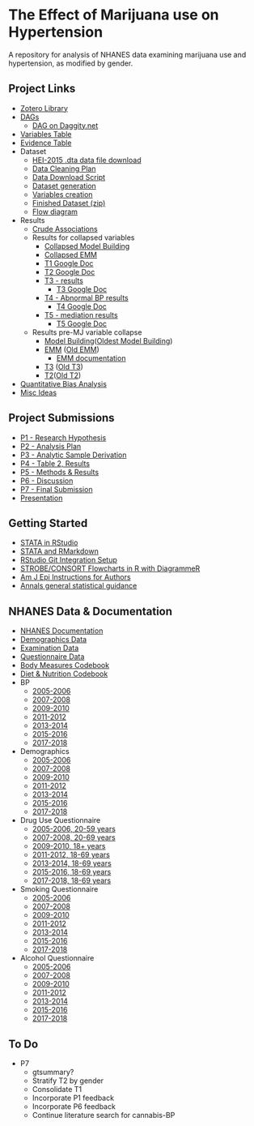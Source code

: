 # The Effect of Marijuana use on Hypertension
A repository for analysis of NHANES data examining marijuana use and hypertension, as modified by gender.

## Project Links

 * [Zotero Library](https://www.zotero.org/groups/4332547/cannabis_use__hypertension_-_epi_536)
 * [DAGs](https://matthew-hoctor.github.io/Marijuana-HTN---EPI536/DAG.html)
   * [DAG on Daggity.net](http://dagitty.net/dags.html?id=DHjoMb#)
 * [Variables Table](https://docs.google.com/spreadsheets/d/1i8GbTjo4PRI1TzPGiHzXwNliISFwh2TPdQciPLfy830/edit#gid=0)
 * [Evidence Table](https://docs.google.com/spreadsheets/d/1MW-EBosx-rXKfnaY8FiA3SFZlnukhjrW8eE3ZThKIq4/edit#gid=0)
 * Dataset
   * [HEI-2015 .dta data file download](https://github.com/matthew-hoctor/Marijuana-HTN---EPI536/blob/main/data/HEI2015R_00518.dta)
   * [Data Cleaning Plan](https://docs.google.com/document/d/13fL2GJl13hHvVIi2gTaqwxHL0G8jI0FdORji8mqZoAQ/edit)
   * [Data Download Script](https://matthew-hoctor.github.io/Marijuana-HTN---EPI536/Data_Download.html)
   * [Dataset generation](https://matthew-hoctor.github.io/Marijuana-HTN---EPI536/Dataset.html)
   * [Variables creation](https://matthew-hoctor.github.io/Marijuana-HTN---EPI536/Variables.html)
   * [Finished Dataset (zip)](https://github.com/matthew-hoctor/Marijuana-HTN---EPI536/blob/main/data/NHANES0518_new.zip)
   * [Flow diagram](https://matthew-hoctor.github.io/Marijuana-HTN---EPI536/Flow_Diagram.html)
 * Results
   * [Crude Associations](https://matthew-hoctor.github.io/Marijuana-HTN---EPI536/Crude_Associations.html)
   * Results for collapsed variables
     * [Collapsed Model Building](https://matthew-hoctor.github.io/Marijuana-HTN---EPI536/Model_Building3.html)
     * [Collapsed EMM](https://matthew-hoctor.github.io/Marijuana-HTN---EPI536/EMM3.html)
     * [T1 Google Doc](https://docs.google.com/spreadsheets/d/1qachHLkkIOsZv92kehfHVyvta0Tg15ls6GUvtMd__Iw/edit#gid=0)
     * [T2 Google Doc](https://docs.google.com/spreadsheets/d/1O_9TsVBso_mAB3THgbZRraextHt1HBt7pbSHuUPSgiE/edit#gid=0)
     * [T3 - results](https://matthew-hoctor.github.io/Marijuana-HTN---EPI536/T3.3.html)
       * [T3 Google Doc](https://docs.google.com/spreadsheets/d/1MDiq9c1CKQRdC6tUV2tvEv4XeGzIymzvjz4WgKzgpsU/edit#gid=0)
     * [T4 - Abnormal BP results](https://matthew-hoctor.github.io/Marijuana-HTN---EPI536/T3.3.html#Table_4)
       * [T4 Google Doc](https://docs.google.com/spreadsheets/d/1AEv2ATVCpksMUmvPwLgyb7eGsWLFZYr_w21qS371Y4w/edit#gid=0)
     * [T5 - mediation results](https://matthew-hoctor.github.io/Marijuana-HTN---EPI536/T3.3.html#T5)
       * [T5 Google Doc](https://docs.google.com/spreadsheets/d/15DcWdZUWDtsdMQhj8PP5bSNG9ljCmrVrraCh2L00KCs/edit#gid=0)
   * Results pre-MJ variable collapse
     * [Model Building](https://matthew-hoctor.github.io/Marijuana-HTN---EPI536/Model_Building2.html)([Oldest Model Building](https://matthew-hoctor.github.io/Marijuana-HTN---EPI536/Model_Building.html))
     * [EMM](https://matthew-hoctor.github.io/Marijuana-HTN---EPI536/EMM2.html) ([Old EMM](https://matthew-hoctor.github.io/Marijuana-HTN---EPI536/EMM.html))
       * [EMM documentation](https://docs.google.com/document/d/1hF95QjIRdBX1g2z73m-7kTxZCSeKgIOy/edit)
     * [T3](https://matthew-hoctor.github.io/Marijuana-HTN---EPI536/T3.2.html) ([Old T3](https://matthew-hoctor.github.io/Marijuana-HTN---EPI536/T3.html))
     * [T2](https://matthew-hoctor.github.io/Marijuana-HTN---EPI536/T3.2.html#Table_2)([Old T2](https://matthew-hoctor.github.io/Marijuana-HTN---EPI536/T3.html#Table_2))
 * [Quantitative Bias Analysis](https://matthew-hoctor.github.io/Marijuana-HTN---EPI536/Bias_Analysis.html)
 * [Misc Ideas](https://docs.google.com/document/d/1Hr3K0WxC9JroAhuhbhra0eRixK2QiuoAXQiLc44apAU/edit)
 
## Project Submissions

 * [P1 - Research Hypothesis](https://docs.google.com/document/d/1esZGLAKbPTJrz6zvrJ-1xNRxyqSH3nybW6i7Mtf3SCg/edit)
 * [P2 - Analysis Plan](https://docs.google.com/document/d/1nWiKf8g7Vi5TEQGirxIsV6bc-sPBX1ftXxgPAh7D3qI/edit)
 * [P3 - Analytic Sample Derivation](https://docs.google.com/document/d/1PQ5jV66IcMB9udq3kbU3LO_Ym2BZ7SkBW_SZbJ63FsA/edit)
 * [P4 - Table 2, Results](https://docs.google.com/document/d/1XvN0sFR522inA53X5tmEBP_nRz4AOFdj2_a_IyzGRaU/edit)
 * [P5 - Methods & Results](https://docs.google.com/document/d/1kr-8kXu_BuqDg0Il7N6E4KqTDYCf-K0ag2fXxEz8FSU/edit)
 * [P6 - Discussion](https://docs.google.com/document/d/1t_8FqfcYVIMI_mKpDdhFYoWq-HbAZvgTPWsuXJigQXM/edit)
 * [P7 - Final Submission](https://docs.google.com/document/d/16Id1WmQ1xGkvlNS1dLMB57OF30vrvZ6LOQz8-hWzIz0/edit)
 * [Presentation](https://docs.google.com/presentation/d/1ofooIh6jOQxYRPyilMMYJ0q4K6Fxo8uDV_RxSfU6D-k/edit#slide=id.p)

## Getting Started

 * [STATA in RStudio](https://bookdown.org/yihui/rmarkdown-cookbook/eng-stata.html)
 * [STATA and RMarkdown](https://www.ssc.wisc.edu/~hemken/Stataworkshops/Stata%20and%20R%20Markdown/StataMarkdown.html)
 * [RStudio Git Integration Setup](https://happygitwithr.com/rstudio-git-github.html)
 * [STROBE/CONSORT Flowcharts in R with DiagrammeR](https://dannyjnwong.github.io/STROBE-CONSORT-Diagrams-in-R/)
 * [Am J Epi Instructions for Authors](https://academic.oup.com/aje/pages/Instructions_To_Authors)
 * [Annals general statistical guidance](https://www.acpjournals.org/journal/aim/authors/statistical-guidance#missing-data)

## NHANES Data & Documentation

 * [NHANES Documentation](https://wwwn.cdc.gov/nchs/nhanes/ContinuousNhanes/Default.aspx?BeginYear=2007)
 * [Demographics Data](https://wwwn.cdc.gov/nchs/nhanes/search/datapage.aspx?Component=Demographics&CycleBeginYear=2007)
 * [Examination Data](https://wwwn.cdc.gov/nchs/nhanes/search/datapage.aspx?Component=Examination&CycleBeginYear=2007)
 * [Questionnaire Data](https://wwwn.cdc.gov/nchs/nhanes/search/datapage.aspx?Component=Questionnaire&CycleBeginYear=2007)
 * [Body Measures Codebook](https://wwwn.cdc.gov/Nchs/Nhanes/2007-2008/BMX_E.htm)
 * [Diet & Nutrition Codebook](https://wwwn.cdc.gov/Nchs/Nhanes/2007-2008/DBQ_E.htm)
 * BP
   * [2005-2006](https://wwwn.cdc.gov/Nchs/Nhanes/2005-2006/BPX_D.htm)
   * [2007-2008](https://wwwn.cdc.gov/Nchs/Nhanes/2007-2008/BPX_E.htm)
   * [2009-2010](https://wwwn.cdc.gov/Nchs/Nhanes/2009-2010/BPX_F.htm)
   * [2011-2012](https://wwwn.cdc.gov/Nchs/Nhanes/2011-2012/BPX_G.htm)
   * [2013-2014](https://wwwn.cdc.gov/Nchs/Nhanes/2013-2014/BPX_H.htm)
   * [2015-2016](https://wwwn.cdc.gov/Nchs/Nhanes/2015-2016/BPX_I.htm)
   * [2017-2018](https://wwwn.cdc.gov/Nchs/Nhanes/2017-2018/BPX_J.htm)
 * Demographics
   * [2005-2006](https://wwwn.cdc.gov/Nchs/Nhanes/2005-2006/DEMO_D.htm)
   * [2007-2008](https://wwwn.cdc.gov/Nchs/Nhanes/2007-2008/DEMO_E.htm)
   * [2009-2010](https://wwwn.cdc.gov/Nchs/Nhanes/2009-2010/DEMO_F.htm)
   * [2011-2012](https://wwwn.cdc.gov/Nchs/Nhanes/2011-2012/DEMO_G.htm)
   * [2013-2014](https://wwwn.cdc.gov/Nchs/Nhanes/2013-2014/DEMO_H.htm)
   * [2015-2016](https://wwwn.cdc.gov/Nchs/Nhanes/2015-2016/DEMO_I.htm)
   * [2017-2018](https://wwwn.cdc.gov/Nchs/Nhanes/2017-2018/DEMO_J.htm)
 * Drug Use Questionnaire
   * [2005-2006, 20-59 years](https://wwwn.cdc.gov/Nchs/Nhanes/2005-2006/DUQ_D.htm)
   * [2007-2008, 20-69 years](https://wwwn.cdc.gov/Nchs/Nhanes/2007-2008/DUQ_E.htm)
   * [2009-2010, 18+ years](https://wwwn.cdc.gov/Nchs/Nhanes/2009-2010/DUQ_F.htm)
   * [2011-2012, 18-69 years](https://wwwn.cdc.gov/Nchs/Nhanes/2011-2012/DUQ_G.htm)
   * [2013-2014, 18-69 years](https://wwwn.cdc.gov/Nchs/Nhanes/2013-2014/DUQ_H.htm)
   * [2015-2016, 18-69 years](https://wwwn.cdc.gov/Nchs/Nhanes/2015-2016/DUQ_I.htm)
   * [2017-2018, 18-69 years](https://wwwn.cdc.gov/Nchs/Nhanes/2017-2018/DUQ_J.htm)
 * Smoking Questionnaire
   * [2005-2006](https://wwwn.cdc.gov/Nchs/Nhanes/2005-2006/SMQ_D.htm)
   * [2007-2008](https://wwwn.cdc.gov/Nchs/Nhanes/2007-2008/SMQ_E.htm)
   * [2009-2010](https://wwwn.cdc.gov/Nchs/Nhanes/2009-2010/SMQ_F.htm)
   * [2011-2012](https://wwwn.cdc.gov/Nchs/Nhanes/2011-2012/SMQ_G.htm)
   * [2013-2014](https://wwwn.cdc.gov/Nchs/Nhanes/2013-2014/SMQ_H.htm)
   * [2015-2016](https://wwwn.cdc.gov/Nchs/Nhanes/2015-2016/SMQ_I.htm)
   * [2017-2018](https://wwwn.cdc.gov/Nchs/Nhanes/2017-2018/SMQ_J.htm)
 * Alcohol Questionnaire
   * [2005-2006](https://wwwn.cdc.gov/Nchs/Nhanes/2005-2006/ALQ_D.htm)
   * [2007-2008](https://wwwn.cdc.gov/Nchs/Nhanes/2007-2008/ALQ_E.htm)
   * [2009-2010](https://wwwn.cdc.gov/Nchs/Nhanes/2009-2010/ALQ_F.htm)
   * [2011-2012](https://wwwn.cdc.gov/Nchs/Nhanes/2011-2012/ALQ_G.htm)
   * [2013-2014](https://wwwn.cdc.gov/Nchs/Nhanes/2013-2014/ALQ_H.htm)
   * [2015-2016](https://wwwn.cdc.gov/Nchs/Nhanes/2015-2016/ALQ_I.htm)
   * [2017-2018](https://wwwn.cdc.gov/Nchs/Nhanes/2017-2018/ALQ_J.htm)

## To Do

 * P7
   * gtsummary?
   * Stratify T2 by gender
   * Consolidate T1
   * Incorporate P1 feedback
   * Incorporate P6 feedback
   * Continue literature search for cannabis-BP
